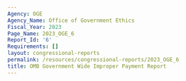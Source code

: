 ```yaml
---
Agency: OGE
Agency_Name: Office of Government Ethics
Fiscal_Year: 2023
Page_Name: 2023_OGE_6
Report_Id: '6'
Requirements: []
layout: congressional-reports
permalink: /resources/congressional-reports/2023_OGE_6
title: OMB Government Wide Improper Payment Report
---
```

